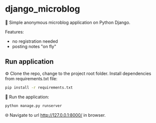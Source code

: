 # django_microblog
:memo: Simple anonymous microblog application on Python Django.

Features:
- no registration needed
- posting notes "on fly"

## Run application
⚙️ Clone the repo, change to the project root folder. Install dependencies from requirements.txt file:

```bash
pip install -r requirements.txt
```
🚀 Run the application:
```bash
python manage.py runserver
```

🌐 Navigate to url http://127.0.0.1:8000/ in browser.
